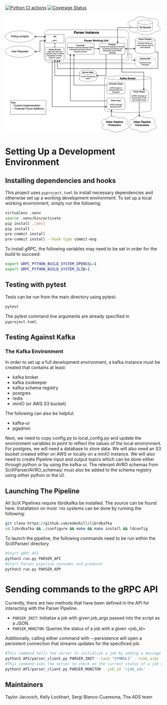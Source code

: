 [![Python CI actions](https://github.com/tjacovich/SciXIngestParserPipeline/actions/workflows/python_actions.yml/badge.svg)](https://github.com/tjacovich/SciXIngestParserPipeline/actions/workflows/python_actions.yml) [![Coverage Status](https://coveralls.io/repos/github/tjacovich/SciXIngestParserPipeline/badge.svg?branch=main)](https://coveralls.io/github/tjacovich/SciXIngestParserPipeline?branch=main)

![Parser Pipeline Flowchart](README_assets/Parser_Pipeline_implementation.png?raw=true "Parser Pipeline Flowchart")
# Setting Up a Development Environment
## Installing dependencies and hooks

This project uses `pyproject.toml` to install necessary dependencies and otherwise set up a working development environment. To set up a local working environment, simply run the following:
```bash
virtualenv .venv
source .venv/bin/activate
pip install .[dev]
pip install .
pre-commit install
pre-commit install --hook-type commit-msg
```
To install gRPC, the following variables may need to be set in order for the build to succeed:
```bash
export GRPC_PYTHON_BUILD_SYSTEM_OPENSSL=1
export GRPC_PYTHON_BUILD_SYSTEM_ZLIB=1
```
## Testing with pytest

Tests can be run from the main directory using pytest:
```bash
pytest
```
The pytest command line arguments are already specified in `pyproject.toml`.
## Testing Against Kafka
### The Kafka Environment

In order to set up a full development environment, a kafka instance must be created that contains at least:
- kafka broker
- kafka zookeeper
- kafka schema registry
- postgres
- redis
- minIO (or AWS S3 bucket)

The following can also be helpful:
- kafka-ui
- pgadmin

Next, we need to copy config.py to local_config.py and update the environment variables to point to reflect the values of the local environment. For postgres, we will need a database to store data. We will also need an S3 bucket created either on AWS or locally on a minIO instance. We will also need to create Pipeline input and output topics which can be done either through python or by using the kafka-ui. The relevant AVRO schemas from SciXParser/AVRO_schemas/ must also be added to the schema registry using either python or the UI.

## Launching The Pipeline

All SciX Pipelines require librdkafka be installed. The source can be found here. Installation on most `nix systems can be done by running the following:
```bash
git clone https://github.com/edenhill/librdkafka
cd librdkafka && ./configure && make && make install && ldconfig
```
To launch the pipeline, the following commands need to be run within the SciXParser/ directory
```bash
#Start gRPC API
python3 run.py PARSER_API
#Start Parser pipeline consumer and producer
python3 run.py PARSER_APP
```
# Sending commands to the gRPC API

Currently, there are two methods that have been defined in the API for interacting with the Parser Pipeline.

- `PARSER_INIT`: Initialize a job with given job_args passed into the script as a JSON.
- `PARSER_MONITOR`: Queries the status of a job with a given <job_id>

Additionally, calling either command with --persistence will open a persistent connection that streams updates for the specificed job.
```bash
#This command tells the server to initialize a job by adding a message to the Parser Topic
python3 API/parser_client.py PARSER_INIT --task "SYMBOL1" --task_args '{"ingest_type": "", "daterange": "YYYY-MM-DD"}'
#This command asks the server to check on the current status of a job with <job_id>
python3 API/parser_client.py PARSER_MONITOR --job_id '<job_id>'
```

## Maintainers

Taylor Jacovich, Kelly Lockhart, Sergi Blanco-Cuaresma, The ADS team

